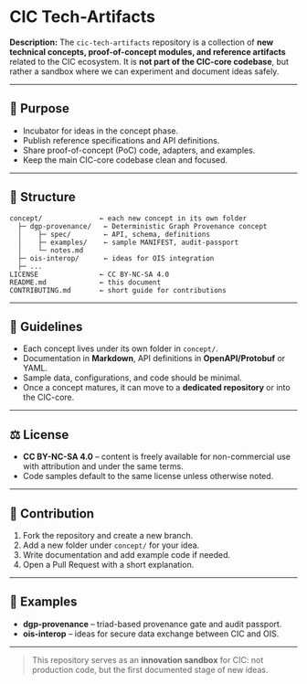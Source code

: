 # CIC Tech-Artifacts

**Description:**
The `cic-tech-artifacts` repository is a collection of **new technical concepts, proof-of-concept modules, and reference artifacts** related to the CIC ecosystem.
It is **not part of the CIC-core codebase**, but rather a sandbox where we can experiment and document ideas safely.

---

## 🎯 Purpose

* Incubator for ideas in the concept phase.
* Publish reference specifications and API definitions.
* Share proof-of-concept (PoC) code, adapters, and examples.
* Keep the main CIC-core codebase clean and focused.

---

## 📂 Structure

```
concept/              ← each new concept in its own folder
  ├─ dgp-provenance/   ← Deterministic Graph Provenance concept
  │    ├─ spec/        ← API, schema, definitions
  │    ├─ examples/    ← sample MANIFEST, audit-passport
  │    └─ notes.md
  ├─ ois-interop/      ← ideas for OIS integration
  ├─ ...
LICENSE               ← CC BY-NC-SA 4.0
README.md             ← this document
CONTRIBUTING.md       ← short guide for contributions
```

---

## 📜 Guidelines

* Each concept lives under its own folder in `concept/`.
* Documentation in **Markdown**, API definitions in **OpenAPI/Protobuf** or YAML.
* Sample data, configurations, and code should be minimal.
* Once a concept matures, it can move to a **dedicated repository** or into the CIC-core.

---

## ⚖️ License

* **CC BY-NC-SA 4.0** – content is freely available for non-commercial use with attribution and under the same terms.
* Code samples default to the same license unless otherwise noted.

---

## 🤝 Contribution

1. Fork the repository and create a new branch.
2. Add a new folder under `concept/` for your idea.
3. Write documentation and add example code if needed.
4. Open a Pull Request with a short explanation.

---

## 🌱 Examples

* **dgp-provenance** – triad-based provenance gate and audit passport.
* **ois-interop** – ideas for secure data exchange between CIC and OIS.

---

> This repository serves as an **innovation sandbox** for CIC: not production code, but the first documented stage of new ideas.